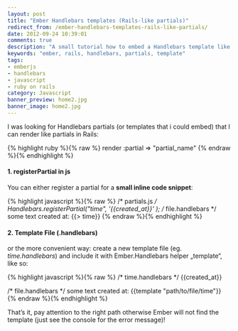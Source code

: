```yaml
---
layout: post
title: "Ember Handlebars templates (Rails-like partials)"
redirect_from: /ember-handlebars-templates-rails-like-partials/
date: 2012-09-24 10:39:01
comments: true
description: "A small tutorial how to embed a Handlebars template like a Rails partial"
keywords: "ember, rails, handlebars, partials, template"
tags:
- emberjs
- handlebars
- javascript
- ruby on rails
category: Javascript
banner_preview: home2.jpg
banner_image: home2.jpg
---
```


I was looking for Handlebars partials (or templates that i could embed) that I can render like partials in Rails:

{% highlight ruby %}{% raw %}
render :partial => "partial_name"
{% endraw %}{% endhighlight %}

#### 1. registerPartial in js

You can either register a partial for a **small inline code snippet**:

{% highlight javascript %}{% raw %}
/* partials.js */
Handlebars.registerPartial("time",
  '<time datetime="{{created_at}}">{{created_at}}</time>'
);
/* file.handlebars */
some text created at: {{> time}}
{% endraw %}{% endhighlight %}

#### 2. Template File (.handlebars)

or the more convenient way: create a new template file (eg. *time.handlebars*) and include it with Ember.Handlebars helper „template“, like so:

{% highlight javascript %}{% raw %}
/* time.handlebars */
<time datetime="{{created_at}}">{{created_at}}</time>

/* file.handlebars */
some text created at: {{template "path/to/file/time"}}
{% endraw %}{% endhighlight %}

That’s it, pay attention to the right path otherwise Ember will not find the template (just see the console for the error message)!


